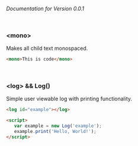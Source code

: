 *Documentation for Version 0.0.1*

<br>

### **\<mono\>**
Makes all child text monospaced.
```html
<mono>This is code</mono>
```

<br>

### **\<log\>** && **Log()**
Simple user viewable log with printing functionality.
```html
<log id="example"></log>

<script>
   var example = new Log('example');
   example.print('Hello, World!');
</script>
```